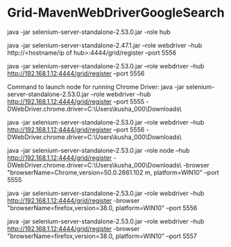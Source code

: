 # Grid-MavenWebDriverGoogleSearch

java -jar selenium-server-standalone-2.53.0.jar -role hub

java -jar selenium-server-standalone-2.47.1.jar –role webdriver –hub http://<hostname/ip of hub>:4444/grid/register –port 5556

java -jar selenium-server-standalone-2.53.0.jar –role webdriver –hub http://192.168.1.12:4444/grid/register –port 5556

Command to launch node for running Chrome Driver:
java -jar selenium-server-standalone-2.53.0.jar –role webdriver –hub http://192.168.1.12:4444/grid/register –port 5555 -DWebDriver.chrome.driver=C:\Users\kusha_000\Downloads\

java -jar selenium-server-standalone-2.53.0.jar –role webdriver –hub http://192.168.1.12:4444/grid/register –port 5556 -DWebDriver.chrome.driver=C:\Users\kusha_000\Downloads\


java -jar selenium-server-standalone-2.53.0.jar -role node –hub http://192.168.1.12:4444/grid/register -DWebDriver.chrome.driver=C:\Users\kusha_000\Downloads\ -browser "browserName=Chrome,version=50.0.2661.102 m, platform=WIN10" –port 5555


java -jar selenium-server-standalone-2.53.0.jar –role webdriver –hub http://192.168.1.12:4444/grid/register -browser "browserName=firefox,version=38.0, platform=WIN10" –port 5556


java -jar selenium-server-standalone-2.53.0.jar –role webdriver –hub http://192.168.1.12:4444/grid/register -browser "browserName=firefox,version=38.0, platform=WIN10" –port 5557
